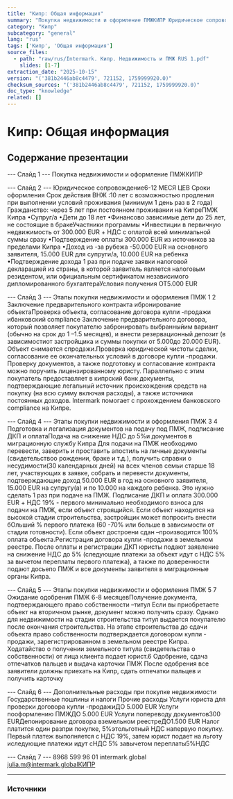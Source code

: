 ```yaml
---
title: "Кипр: Общая информация"
summary: "Покупка недвижимости и оформление ПМЖКИПР Юридическое сопровождение6-12 МЕСЯ ЦЕВ Сроки оформления"
category: "Кипр"
subcategory: "general"
lang: "rus"
tags: ['Кипр', 'Общая информация']
source_files:
  - path: "raw/rus/Intermark. Кипр. Недвижимость и ПМЖ RUS 1.pdf"
    slides: [1-7]
extraction_date: "2025-10-15"
version: "('381b2446ab8c4479', 721152, 1759999920.0)"
checksum_sources: "('381b2446ab8c4479', 721152, 1759999920.0)"
doc_type: "knowledge"
related: []
---
```


# Кипр: Общая информация

## Содержание презентации

--- Слайд 1 ---
Покупка недвижимости и оформление ПМЖКИПР

--- Слайд 2 ---
Юридическое сопровождение6-12 МЕСЯ ЦЕВ
Сроки оформления
Срок действия ВНЖ :10 лет с возможностью продления при 
выполнении условий проживания (минимум 1 день раз в 2 года)
Гражданство: через 5 лет при постоянном проживании на КипреПМЖ 
Кипра
•Супруг/а
•Дети до 18 лет
•Финансово зависимые дети до 25 лет,
не состоящие в бракеУчастники программы
•Инвестиции в первичную недвижимость от 300.000 EUR + 
НДС с оплатой всей минимальной суммы сразу
•Подтверждение оплаты 300.000 EUR из источников за 
пределами Кипра
•Доход из -за рубежа -50.000 EUR на основного заявителя, 
15.000 EUR для супруги/а, 10.000 EUR на ребенка
•Подтверждение дохода 1 раз при подаче заявки налоговой 
декларацией из страны, в которой заявитель является 
налоговым резидентом, или официальным сертификатом независимого дипломированного бухгалтераУсловия получения
ОТ5.000 EUR

--- Слайд 3 ---
Этапы покупки недвижимости и оформления ПМЖ
1 2
Заключение предварительного 
контракта ибронирование объектаПроверка объекта, согласование договора 
купли -продажи ибанковский compliance
Заключение предварительного договора, который 
позволяет покупателю забронировать выбранныйим вариант (обычно на срок до 1 –1.5 месяцев),
и внести резервационный депозит (в зависимостиот застройщика и суммы покупки от 5.000до 20.000 EUR).
Объект снимается спродажи.Проверка юридической чистоты сделки, согласование
ее окончательных условий в договоре купли -продажи.
Проверку документов, а также подготовку и согласование контракта можно поручить лицензированному юристу.
Параллельно с этим покупатель предоставляет в кипрский 
банк документы, подтверждающие легальный источник 
происхождения средств на покупку (на всю сумму 
включая расходы), а также источники постоянных доходов.
Intermark помогает с прохождением банковского 
compliance на Кипре.

--- Слайд 4 ---
Этапы покупки недвижимости и оформления ПМЖ
3 4
Подготовка и легализация документов на 
подачу под ПМЖ, подписание ДКП и оплатаПодача на снижение НДС до 5%и документов в миграционную службу Кипра
Для подачи на ПМЖ необходимо перевести, заверить
и проставить апостиль на личные документы (свидетельствоо рождении, браке и т.д.), получить справки о несудимости(30 календарных дней) на всех членов семьи старше 18 лет, участвующих в заявке, собрать и перевести документы, подтверждающие доход 50.000 EUR в год на основного заявителя, 15.000 EUR на супругу(а) и по 10.000 на каждого ребенка. Это нужно сделать 1 раз при подаче на ПМЖ.
Подписание ДКП и оплата 300.000 EUR + НДС 19% - первого 
минимально необходимого взноса для подачи на ПМЖ, если 
объект строящийся. Если объект находится на высокой стадии строительства, застройщик может попросить внести бОльший % первого платежа  (60 -70% или больше
в зависимости от стадии готовности). Если объект достроени сдан –производится 100% оплата объекта.Регистрация договора купли -продажи в земельном 
реестре.
После оплаты и регистрации ДКП юристы подают 
заявление на снижение НДС до 5% (следующие платежи за объект идут с НДС 5% за вычетом переплаты первого платежа), а также по доверенности подают досьепо ПМЖ и все документы заявителя в миграционные органы Кипра.

--- Слайд 5 ---
Этапы покупки недвижимости и оформления ПМЖ
5 7
Ожидание одобрения ПМЖ
6-8 месяцевПолучение документа, подтверждающего 
право собственности –титул
Если вы приобретаете объект на вторичном рынке, 
документ можно получить сразу. Однако для недвижимости на стадии строительства титул выдается покупателю после окончания строительства.
На этапе строительства до сдачи объекта право 
собственности подтверждается договором купли -
продажи, зарегистрированном в земельном реестре Кипра.
Ходатайство о получении земельного титула 
(свидетельства о собственности) от лица клиента подает юрист.6
Одобрение, сдача отпечатков пальцев 
и выдача карточки ПМЖ
После одобрения все заявители должны приехать на Кипр, 
сдать отпечатки пальцев и получить карточку

--- Слайд 6 ---
Дополнительные расходы при покупке недвижимости
Государственные пошлины и налоги Прочие расходы
Услуги юриста для
проверки договора
купли -продажиДО 5.000 EUR
Услуги
пооформлению ПМЖДО 5.000 EUR
Услуги попереводу 
документов300 EURДепонирование
договора вземельном
реестреДО1.500 EUR
Налог платится один разпри 
покупке, 5%этольготный НДС 
напервую покупку.
Первый платеж выполняется
с НДС 19%, затем юрист подает
на льготу иследующие
платежи идут сНДС 5%
завычетом переплаты5%НДС

--- Слайд 7 ---
8968 599 96 01 intermark.global julia.m@intermark.globalКИПР


---

### Источники
[^src1]: raw/Intermark. Кипр. Недвижимость и ПМЖ RUS 1.pdf → слайды 1–7
